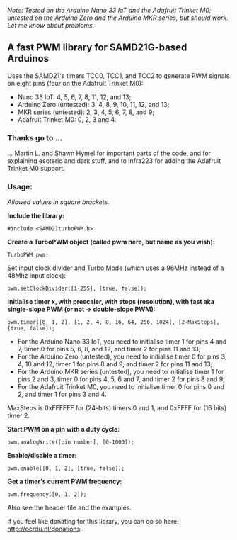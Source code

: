 *Note: Tested on the Arduino Nano 33 IoT and the Adafruit Trinket M0; untested on the Arduino Zero and the Arduino MKR series, but should work. Let me know about problems.*

## A fast PWM library for SAMD21G-based Arduinos

Uses the SAMD21's timers TCC0, TCC1, and TCC2 to generate PWM signals on eight pins (four on the Adafruit Trinket M0):
* Nano 33 IoT: 4, 5, 6, 7, 8, 11, 12, and 13;
* Arduino Zero (untested): 3, 4, 8, 9, 10, 11, 12, and 13; 
* MKR series (untested): 2, 3, 4, 5, 6, 7, 8, and 9;
* Adafruit Trinket M0: 0, 2, 3 and 4.

### Thanks go to ...

... Martin L. and Shawn Hymel for important parts of the code, and for explaining esoteric and dark stuff, and to infra223 for adding the Adafruit Trinket M0 support.

### Usage:

*Allowed values in square brackets.*

**Include the library:**

```#include <SAMD21turboPWM.h>```

**Create a TurboPWM object (called pwm here, but name as you wish):**

```TurboPWM pwm;```

Set input clock divider and Turbo Mode (which uses a 96MHz instead of a 48Mhz input clock):

```pwm.setClockDivider([1-255], [true, false]);```

**Initialise timer x, with prescaler, with steps (resolution), with fast aka single-slope PWM (or not -> double-slope PWM):**

```pwm.timer([0, 1, 2], [1, 2, 4, 8, 16, 64, 256, 1024], [2-MaxSteps], [true, false]);```

* For the Arduino Nano 33 IoT, you need to initialise timer 1 for pins 4 and 7, timer 0 for pins 5, 6, 8, and 12, and timer 2 for pins 11 and 13;
* For the Arduino Zero (untested), you need to initialise timer 0 for pins 3, 4, 10 and 12, timer 1 for pins 8 and 9, and timer 2 for pins 11 and 13;
* For the Arduino MKR series (untested), you need to initialise timer 1 for pins 2 and 3, timer 0 for pins 4, 5, 6 and 7, and timer 2 for pins 8 and 9;
* For the Adafruit Trinket M0, you need to initialise timer 0 for pins 0 and 2, and timer 1 for pins 3 and 4.

MaxSteps is 0xFFFFFF for (24-bits) timers 0 and 1, and 0xFFFF for (16 bits) timer 2.

**Start PWM on a pin with a duty cycle:**

```pwm.analogWrite([pin number], [0-1000]);```

**Enable/disable a timer:**

```pwm.enable([0, 1, 2], [true, false]);```

**Get a timer's current PWM frequency:**

```pwm.frequency([0, 1, 2]);```

Also see the header file and the examples.

If you feel like donating for this library, you can do so here: http://ocrdu.nl/donations .
